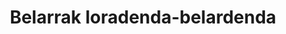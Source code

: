 ---
title: "Belarrak loradenda-belardenda"
url: /soraluze-placencia-de-las-armas/belarrak-loradenda-belardenda/
shop: floristería
---